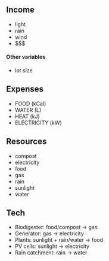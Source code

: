 

## Income

- light
- rain
- wind
- $$$


#### Other variables

- lot size


## Expenses

- FOOD (kCal)
- WATER (L)
- HEAT (kJ)
- ELECTRICITY (kW)


## Resources

- compost
- electricity
- food
- gas
- rain
- sunlight
- water


## Tech

- Biodigester:      food/compost -> gas
- Generator:        gas -> electricity
- Plants:           sunlight + rain/water -> food
- PV cells:         sunlight -> electricity
- Rain catchment:   rain -> water


